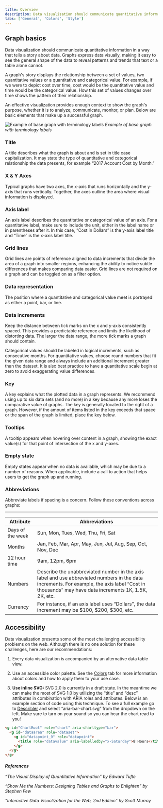 ```yaml
---
title: Overview
description: Data visualization should communicate quantitative information in a way that tells a story about data.
tabs: ['General', 'Colors', 'Style']
---
```


## Graph basics

Data visualization should communicate quantitative information in a way that
tells a story about data. Graphs express data visually, making it easy to see
the general shape of the data to reveal patterns and trends that text or a table
alone cannot.

A graph's story displays the relationship between a set of values, two
quantitative values or a quantitative and categorical value. For example, if we
were to depict cost over time, cost would be the quantitative value and time
would be the categorical value. How this set of values changes over time shows
the pattern of their relationship.

An effective visualization provides enough context to show the graph's purpose,
whether it is to analyze, communicate, monitor, or plan. Below are basic
elements that make up a successful graph.

![Example of base graph with terminology labels](images/general-base-graph.png)
_Example of base graph with terminology labels_

### Title

A title describes what the graph is about and is set in title case
capitalization. It may state the type of quantitative and categorical
relationship the data presents, for example “2017 Account Cost by Month.”

### X & Y Axes

Typical graphs have two axes, the x-axis that runs horizontally and the y-axis
that runs vertically. Together, the axes outline the area where visual
information is displayed.

### Axis label

An axis label describes the quantitative or categorical value of an axis. For a
quantitative label, make sure to include the unit, either in the label name or
in parentheses after it. In this case, “Cost in Dollars” is the y-axis label
title and “Time” is the x-axis label title.

### Grid lines

Grid lines are points of reference aligned to data increments that divide the
area of a graph into smaller regions, enhancing the ability to notice subtle
differences that makes comparing data easier. Grid lines are not required on a
graph and can be toggled on as a filter option.

### Data representation

The position where a quantitative and categorical value meet is portrayed as
either a point, bar, or line.

### Data increments

Keep the distance between tick marks on the x and y-axis consistently spaced.
This provides a predictable reference and limits the likelihood of distorting
data. The larger the data range, the more tick marks a graph should contain.

Categorical values should be labeled in logical increments, such as consecutive
months. For quantitative values, choose round numbers that fit the given data
range and always include an additional increment greater than the dataset. It is
also best practice to have a quantitative scale begin at zero to avoid
exaggerating value differences.

### Key

A key explains what the plotted data in a graph represents. We recommend using
up to six data sets (and no more) in a key because any more loses the
comparative value of graphs. The key is generally located to the right of a
graph. However, if the amount of items listed in the key exceeds that space or
the span of the graph is limited, place the key below.

### Tooltips

A tooltip appears when hovering over content in a graph, showing the exact
value(s) for that point of intersection of the x and y-axes.

### Empty state

Empty states appear when no data is available, which may be due to a number of
reasons. When applicable, include a call to action that helps users to get the
graph up and running.

### Abbreviations

Abbreviate labels if spacing is a concern. Follow these conventions across
graphs:

---

| Attribute        | Abbreviations                                                                                                                                                                                       |
| ---------------- | --------------------------------------------------------------------------------------------------------------------------------------------------------------------------------------------------- |
| Days of the week | Sun, Mon, Tues, Wed, Thu, Fri, Sat                                                                                                                                                                  |
| Months           | Jan, Feb, Mar, Apr, May, Jun, Jul, Aug, Sep, Oct, Nov, Dec                                                                                                                                          |
| 12 hour time     | 9am, 12pm, 6pm                                                                                                                                                                                      |
| Numbers          | Describe the unabbreviated number in the axis label and use abbreviated numbers in the data increments. For example, the axis label “Cost in thousands” may have data increments 1K, 1.5K, 2K, etc. |
| Currency         | For instance, if an axis label uses “Dollars”, the data increment may be $100, $200, \$300, etc.                                                                                                    |

## Accessibility

Data visualization presents some of the most challenging accessibility problems
on the web. Although there is no one solution for these challenges, here are our
recommendations:

1. Every data visualization is accompanied by an alternative data table view.

2. Use an accessible color palette. See the
   [Colors](/data-visualization/overview/colors) tab for more information about
   colors and how to apply them to your use case.

3. **Use inline SVG:** SVG 2.0 is currently in a draft state. In the meantime we
   can make the most of SVG 1.0 by utilizing the “title” and “desc” attributes
   in combination with ARIA roles and attributes. Below is an example section of
   code using this technique. To see a full example go to
   [Describler](http://describler.com/#intro) and select “aria-bar-chart.svg”
   from the dropdown on the left. Make sure to turn on your sound so you can
   hear the chart read to you!

```html
<g id="ChartRoot" role="chart" aria-charttype="bar">
  <g id="dataarea" role="dataset">
    <g id="datapoint_0" role="datapoint">
      <title role="datavalue" aria-labelledby="x-Saturday">8 Hours</title>
    </g>
  </g>
</g>
```

#### _References_

_“The Visual Display of Quantitative Information” by Edward Tufte_

_“Show Me the Numbers: Designing Tables and Graphs to Enlighten” by Stephen Few_

_“Interactive Data Visualization for the Web, 2nd Edition” by Scott Murray_
